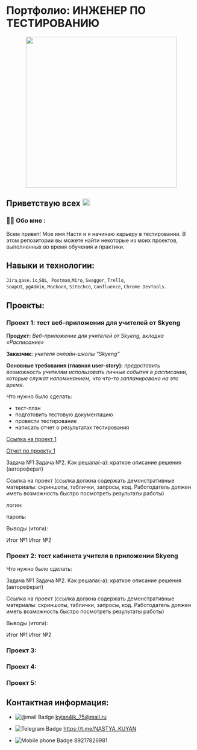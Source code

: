 # Портфолио: ИНЖЕНЕР ПО ТЕСТИРОВАНИЮ                                               


<div id="header" align="center">
  <img src="https://media.giphy.com/media/3oKIPEqDGUULpEU0aQ/giphy.gif" width="400"/>
</div>

<h2>
Приветствую всех
<img src="https://media.giphy.com/media/hvRJCLFzcasrR4ia7z/giphy.gif" width="20px"/>
</h2>
                                          

### :woman_technologist: Обо мне :

Всем привет! Мое имя Настя и я начинаю карьеру в тестировании.
В этом репозитории вы можете найти некоторые из моих проектов, выполненных во время обучения и практики.


## Навыки и технологии:

``Jira``,``qase.io``,``SQL``,`` Postman``,``Miro``, ``Swagger``, ``Trello``, <br>
``SoapUI``, ``pgAdmin``, ``Mockoon``, ``Sitechco``, ``Confluence``, ``Chrome DevTools``.


## Проекты:

### Проект 1: тест веб-приложения для учителей от Skyeng

**Продукт:** *Веб-приложение для учителей от Skyeng, вкладка «Расписание»*

**Заказчик:** *учителя онлайн-школы "Skyeng"*

**Основные требования (главная user-story):** *предоставить возможность учителям использовать личные события в расписании, которые служат напоминанием, что что-то запланировано на это время.*


Что нужно было сделать:

- тест-план
- подготовить тестовую документацию
- провести тестирование    
- написать отчет о результатах тестирования

[Ссылка на проект 1](https://github.com/Kyian4/Engineer-QA/blob/525237bad1bff1871fa9feacedb83f0b4736c904/%D0%9A%D1%83%D1%80%D1%81%D0%BE%D0%B2%D0%B0%D1%8F%201%2C%202.pdf)

[Отчет по проекту 1](https://github.com/Kyian4/Engineer-QA/blob/525237bad1bff1871fa9feacedb83f0b4736c904/%D0%9E%D1%82%D1%87%D0%B5%D1%82%20%D0%BA%D1%83%D1%80%D1%81%D0%BE%D0%B2%D0%B0%D1%8F%201%2C%202.pdf)

       
Задача №1
Задача №2.
Как решала(-а): краткое описание решения (автореферат)

Ссылка на проект (ссылка должна содержать демонстративные материалы: скриншоты, таблички, запросы, код. Работодатель должен иметь возможность быстро посмотреть результаты работы)

логин: 

пароль: 

Выводы (итоги):

Итог №1
Итог №2


### Проект 2: тест кабинета учителя в приложении Skyeng

Что нужно было сделать:

Задача №1
Задача №2.
Как решала(-а): краткое описание решения (автореферат)

Ссылка на проект (ссылка должна содержать демонстративные материалы: скриншоты, таблички, запросы, код. Работодатель должен иметь возможность быстро посмотреть результаты работы)

Выводы (итоги):

Итог №1
Итог №2

### Проект 3: 

### Проект 4: 

### Проект 5: 

## Контактная информация:

- <img src="https://img.shields.io/badge/@mail-orange?style=for-the-badge&logo=@mail&logoColor=yellow" alt="@mail Badge"/> kyian4ik_75@mail.ru

- <img src="https://img.shields.io/badge/Telegram-blue?style=for-the-badge&logo=Telegram&logoColor=white" alt="Telegram Badge"/> https://t.me/NASTYA_KUYAN

- <img src="https://img.shields.io/badge/Mobile phone-darkgreen?style=for-the-badge&logo=Mobile phone&logoColor=white" alt="Mobile phone Badge"/> 89217826981

